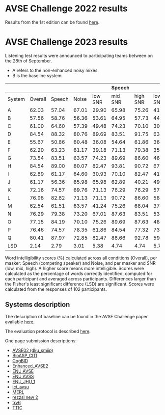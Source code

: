 # AVSE Challenge 2022 results

Results from the 1st edition can be found [here](/avsec1/results.md).

[//]: # (You can find the AVSE Challenge 2022 paper in the following link:)

[//]: # ()
[//]: # ([AVSE Challenge: Audio-Visual Speech Enhancement Challenge]&#40;https://www.research.ed.ac.uk/en/publications/avse-challenge-audio-visual-speech-enhancement-challenge&#41;)

# AVSE Challenge 2023 results

Listening test results were announced to participating teams between on the 28th of September. 
- A refers to the non-enhanced noisy mixes.
- B is the baseline system.


|          |          |          |          |            | **Speech** |          |          | **Noise** |          |
|----------|----------|----------|----------|------------|------------|----------|----------|-----------|----------|
| System   | Overall  | Speech   | Noise    | low SNR    | mid SNR    | high SNR | low SNR  | mid SNR   | high SNR |
| A        | 62.03    | 57.04    | 67.01    | 29.90      | 65.98      | 75.26    | 41.24    | 69.07     | 90.72    |
| B        | 57.56    | 58.76    | 56.36    | 53.61      | 64.95      | 57.73    | 44.33    | 65.98     | 58.76    |
| C        | 61.00    | 64.60    | 57.39    | 49.48      | 74.23      | 70.10    | 30.93    | 57.73     | 83.51    |
| D        | 84.54    | 88.32    | 80.76    | 89.69      | 83.51      | 91.75    | 63.92    | 83.51     | 94.85    |
| E        | 55.67    | 50.86    | 60.48    | 36.08      | 54.64      | 61.86    | 36.08    | 70.10     | 75.26    |
| F        | 62.20    | 63.23    | 61.17    | 39.18      | 71.13      | 79.38    | 35.05    | 65.98     | 82.47    |
| G        | 73.54    | 83.51    | 63.57    | 74.23      | 89.69      | 86.60    | 46.39    | 70.10     | 74.23    |
| H        | 84.54    | 89.00    | 80.07    | 82.47      | 93.81      | 90.72    | 67.01    | 84.54     | 88.66    |
| I        | 62.89    | 61.17    | 64.60    | 30.93      | 70.10      | 82.47    | 41.24    | 68.04     | 84.54    |
| J        | 61.17    | 56.36    | 65.98    | 65.98      | 62.89      | 40.21    | 49.48    | 72.16     | 76.29    |
| K        | 72.16    | 74.57    | 69.76    | 71.13      | 76.29      | 76.29    | 57.73    | 63.92     | 87.63    |
| L        | 76.98    | 82.82    | 71.13    | 71.13      | 90.72      | 86.60    | 58.76    | 74.23     | 80.41    |
| M        | 62.54    | 61.51    | 63.57    | 41.24      | 75.26      | 68.04    | 37.11    | 69.07     | 84.54    |
| N        | 76.29    | 79.38    | 73.20    | 67.01      | 87.63      | 83.51    | 53.61    | 77.32     | 88.66    |
| O        | 77.15    | 84.19    | 70.10    | 75.26      | 89.69      | 87.63    | 48.45    | 75.26     | 86.60    |
| P        | 76.46    | 74.57    | 78.35    | 61.86      | 84.54      | 77.32    | 73.20    | 76.29     | 85.57    |
| Q        | 80.41    | 87.97    | 72.85    | 82.47      | 88.66      | 92.78    | 59.79    | 79.38     | 79.38    |
| LSD      | 2.14     | 2.79     | 3.01     | 5.38       | 4.74       | 4.74     | 5.77     | 5.28      | 4.41     |

Word intelligibility scores (\%) calculated across all conditions (Overall), per masker: Speech (competing speaker) and Noise, and per masker and SNR (low, mid, high). A higher score means more intelligible. Scores were calculated as the percentage of words correctly identified, computed for each participant and averaged across participants. Differences larger than the Fisher's least significant difference (LSD) are significant. Scores were calculated from the responses of 102 participants.

## Systems description

The description of baseline can be found in the AVSE Challenge paper available [here](https://www.research.ed.ac.uk/en/publications/avse-challenge-audio-visual-speech-enhancement-challenge).

The evaluation protocol is described [here](https://www.research.ed.ac.uk/en/publications/efficient-intelligibility-evaluation-using-keyword-spotting-a-stu).

One page submission descriptions:  

- [AVSE02 (dku_smiip)](https://challenge.cogmhear.org/submissions/2023/AVSE02%20(dku_smiip).pdf)
- [BioASP_CITI](https://challenge.cogmhear.org/submissions/2023/BioASP_CITI.pdf)
- [CogBID](https://challenge.cogmhear.org/submissions/2023/CogBID.pdf)
- [Enhanced_AVSE2](https://challenge.cogmhear.org/submissions/2023/Enhanced_AVSE2.pdf)
- [ENU AVSE](https://challenge.cogmhear.org/submissions/2023/ENU%20AVSE.pdf)
- [ENU AVSS](https://challenge.cogmhear.org/submissions/2023/ENU%20AVSS.pdf)
- [ENU_JHU_1](https://challenge.cogmhear.org/submissions/2023/ENU_JHU_1.pdf)
- [ict_avsu](https://challenge.cogmhear.org/submissions/2023/ict_avsu.pdf)
- [MERL](https://challenge.cogmhear.org/submissions/2023/MERL.pdf)
- [rezzsl new 2](https://challenge.cogmhear.org/submissions/2023/rezzsl%20new%202.pdf)
- [try6](https://challenge.cogmhear.org/submissions/2023/try6.pdf)
- [TTIC](https://challenge.cogmhear.org/submissions/2023/TTIC.pdf)


